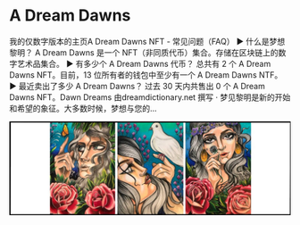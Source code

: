 # A Dream Dawns

我的仅数字版本的主页A Dream Dawns NFT - 常见问题（FAQ）
▶ 什么是梦想黎明？
A Dream Dawns 是一个 NFT（非同质代币）集合。存储在区块链上的数字艺术品集合。
▶ 有多少个 A Dream Dawns 代币？
总共有 2 个 A Dream Dawns NFT。目前，13 位所有者的钱包中至少有一个 A Dream Dawns NTF。
▶ 最近卖出了多少 A Dream Dawns？
过去 30 天内共售出 0 个 A Dream Dawns NFT。Dawn Dreams 由dreamdictionary.net 撰写 · 梦见黎明是新的开始和希望的象征。大多数时候，梦想与您的...

![1500x500](1500x500.jpg)



